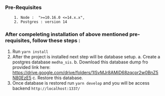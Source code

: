 ### Pre-Requisites

```
    1. Node :  ">=10.16.0 <=14.x.x",
    2. Postgres : version 14
```

### After compeleting installation of above mentioned pre-requisites, follow these steps :

1. Run `yarn install`
2. After the project is installed next step will be database setup.
    a. Create a postgres database `medha_sis`.
    b. Download this database dump fro provided link here: https://drive.google.com/drive/folders/1lSvMJr8AMiD68zqcpr2w0BnZ5N80EzE5
    c. Restore this database.
3. Once database is restored run `yarn develop` and you will be access backend `http://localhost:1337/`
